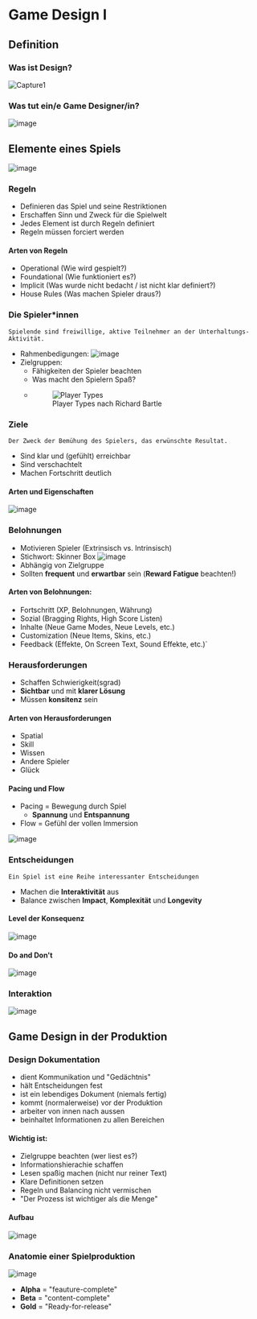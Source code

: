# Game Design I

## Definition
### Was ist Design?
  ![Capture1](https://user-images.githubusercontent.com/62158116/200593278-eab546c1-4562-4c63-a77d-52c84cd5e40b.PNG)
### Was tut ein/e Game Designer/in?
  ![image](https://user-images.githubusercontent.com/62158116/200593513-743742b2-68f7-4bec-b141-fc78f6ff9c60.png)

## Elemente eines Spiels
  ![image](https://user-images.githubusercontent.com/62158116/200593712-ecaa63e0-cb92-46e1-acd2-c6d1c7bcfc07.png)
### Regeln
  - Definieren das Spiel und seine Restriktionen
  - Erschaffen Sinn und Zweck für die Spielwelt
  - Jedes Element ist durch Regeln definiert
  - Regeln müssen forciert werden
#### Arten von Regeln
  - Operational (Wie wird gespielt?)
  - Foundational (Wie funktioniert es?)
  - Implicit (Was wurde nicht bedacht / ist nicht klar definiert?)
  - House Rules (Was machen Spieler draus?)
### Die Spieler*innen
`Spielende sind freiwillige, aktive Teilnehmer an der
Unterhaltungs-Aktivität.`

- Rahmenbedigungen:
  ![image](https://user-images.githubusercontent.com/62158116/200596380-623f9324-a6e8-419e-a968-773ec3d3b220.png)
- Zielgruppen:
  - Fähigkeiten der Spieler beachten
  - Was macht den Spielern Spaß?
  - <figure>
    <img src="https://user-images.githubusercontent.com/62158116/200597137-b36c90ec-770c-4a6b-a913-348100b7b3f9.png"
         alt="Player Types">
    <figcaption>Player Types nach Richard Bartle</figcaption>
</figure>

### Ziele
`Der Zweck der Bemühung des Spielers, das erwünschte Resultat.`
- Sind klar und (gefühlt) erreichbar
- Sind verschachtelt
- Machen Fortschritt deutlich

#### Arten und Eigenschaften
![image](https://user-images.githubusercontent.com/62158116/200598924-f1185dde-c990-43e5-8d38-ca56abb7273c.png)

### Belohnungen
- Motivieren Spieler (Extrinsisch vs. Intrinsisch)
- Stichwort: Skinner Box
  ![image](https://user-images.githubusercontent.com/62158116/200600353-35b2bade-a62e-4300-a526-01d8c1f53d8a.png)
- Abhängig von Zielgruppe
- Sollten **frequent** und **erwartbar** sein (**Reward Fatigue** beachten!)
#### Arten von Belohnungen:
- Fortschritt (XP, Belohnungen, Währung)
- Sozial (Bragging Rights, High Score Listen)
- Inhalte (Neue Game Modes, Neue Levels, etc.)
- Customization (Neue Items, Skins, etc.)
- Feedback (Effekte, On Screen Text, Sound Effekte, etc.)`

### Herausforderungen
- Schaffen Schwierigkeit(sgrad)
- **Sichtbar** und mit **klarer Lösung**
- Müssen **konsitenz** sein

#### Arten von Herausforderungen
- Spatial
- Skill
- Wissen
- Andere Spieler
- Glück

#### Pacing und Flow
- Pacing = Bewegung durch Spiel
  - **Spannung** und **Entspannung**
- Flow = Gefühl der vollen Immersion

![image](https://user-images.githubusercontent.com/62158116/200602882-d3b7d15b-34b4-4fe0-81b9-c890d47c5e44.png)

### Entscheidungen
`Ein Spiel ist eine Reihe interessanter Entscheidungen`
- Machen die **Interaktivität** aus
- Balance zwischen **Impact**, **Komplexität** und **Longevity**

#### Level der Konsequenz
![image](https://user-images.githubusercontent.com/62158116/200603460-1a5a042b-acf2-4a19-96f7-b3697aa28536.png)
#### Do and Don't
![image](https://user-images.githubusercontent.com/62158116/200603599-8989ec94-c94c-4efc-8878-62643c905e8e.png)

### Interaktion
![image](https://user-images.githubusercontent.com/62158116/200604015-5d17b55e-f08b-439d-80ac-a44d2bd2d2d9.png)

## Game Design in der Produktion

### Design Dokumentation
- dient Kommunikation und "Gedächtnis"
- hält Entscheidungen fest
- ist ein lebendiges Dokument (niemals fertig)
- kommt (normalerweise) vor der Produktion
- arbeiter von innen nach aussen
- beinhaltet Informationen zu allen Bereichen

#### Wichtig ist:
- Zielgruppe beachten (wer liest es?)
- Informationshierachie schaffen
- Lesen spaßig machen (nicht nur reiner Text)
- Klare Definitionen setzen
- Regeln und Balancing nicht vermischen
- "Der Prozess ist wichtiger als die Menge"
#### Aufbau
![image](https://user-images.githubusercontent.com/62158116/200606545-b0f4a591-4386-4817-82ba-958eec07c23e.png)

### Anatomie einer Spielproduktion
![image](https://user-images.githubusercontent.com/62158116/200606707-b6d145ee-bb77-414f-8308-c39e1835f430.png)
- **Alpha** = "feauture-complete"
- **Beta** = "content-complete"
- **Gold** = "Ready-for-release"
